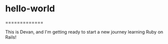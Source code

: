 # hello-world
=============

This is Devan, and I'm getting ready to start a new journey learning Ruby on Rails! 

